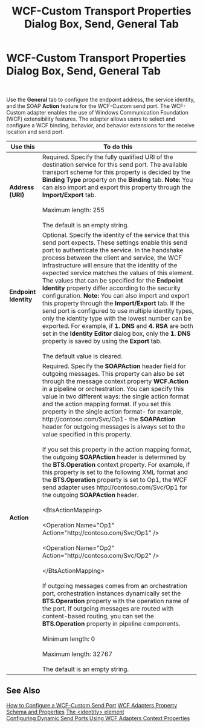 ﻿---
title: WCF-Custom Transport Properties Dialog Box, Send, General Tab
TOCTitle: WCF-Custom Transport Properties Dialog Box, Send, General Tab
ms:assetid: dd6f0eae-eb8b-4e1c-ad92-e101942fc0b1
ms:mtpsurl: https://msdn.microsoft.com/en-us/library/Bb226568(v=BTS.80)
ms:contentKeyID: 51532799
ms.date: 08/30/2017
mtps_version: v=BTS.80
f1_keywords:
- bts10.adapters.wcf-custom.transport.send.general
---

# WCF-Custom Transport Properties Dialog Box, Send, General Tab

 

Use the **General** tab to configure the endpoint address, the service identity, and the SOAP **Action** feature for the WCF-Custom send port. The WCF-Custom adapter enables the use of Windows Communication Foundation (WCF) extensibility features. The adapter allows users to select and configure a WCF binding, behavior, and behavior extensions for the receive location and send port.

<table>
<thead>
<tr class="header">
<th>Use this</th>
<th>To do this</th>
</tr>
</thead>
<tbody>
<tr class="odd">
<td><strong>Address (URI)</strong></td>
<td>Required. Specify the fully qualified URI of the destination service for this send port. The available transport scheme for this property is decided by the <strong>Binding Type</strong> property on the <strong>Binding</strong> tab. <strong>Note:</strong> You can also import and export this property through the <strong>Import/Export</strong> tab.<br />
<br />
Maximum length: 255<br />
<br />
The default is an empty string.</td>
</tr>
<tr class="even">
<td><strong>Endpoint Identity</strong></td>
<td>Optional. Specify the identity of the service that this send port expects. These settings enable this send port to authenticate the service. In the handshake process between the client and service, the WCF infrastructure will ensure that the identity of the expected service matches the values of this element. The values that can be specified for the <strong>Endpoint Identity</strong> property differ according to the security configuration. <strong>Note:</strong> You can also import and export this property through the <strong>Import/Export</strong> tab. If the send port is configured to use multiple identity types, only the identity type with the lowest number can be exported. For example, if <strong>1. DNS</strong> and <strong>4. RSA</strong> are both set in the <strong>Identity Editor</strong> dialog box, only the <strong>1. DNS</strong> property is saved by using the <strong>Export</strong> tab.<br />
<br />
The default value is cleared.</td>
</tr>
<tr class="odd">
<td><strong>Action</strong></td>
<td>Required. Specify the <strong>SOAPAction</strong> header field for outgoing messages. This property can also be set through the message context property <strong>WCF.Action</strong> in a pipeline or orchestration. You can specify this value in two different ways: the single action format and the action mapping format. If you set this property in the single action format- for example, http://contoso.com/Svc/Op1- the <strong>SOAPAction</strong> header for outgoing messages is always set to the value specified in this property.<br />
<br />
If you set this property in the action mapping format, the outgoing <strong>SOAPAction</strong> header is determined by the <strong>BTS.Operation</strong> context property. For example, if this property is set to the following XML format and the <strong>BTS.Operation</strong> property is set to Op1, the WCF send adapter uses http://contoso.com/Svc/Op1 for the outgoing <strong>SOAPAction</strong> header.<br />
<br />
&lt;BtsActionMapping&gt;<br />
<br />
&lt;Operation Name=&quot;Op1&quot; Action=&quot;http://contoso.com/Svc/Op1&quot; /&gt;<br />
<br />
&lt;Operation Name=&quot;Op2&quot; Action=&quot;http://contoso.com/Svc/Op2&quot; /&gt;<br />
<br />
&lt;/BtsActionMapping&gt;<br />
<br />
If outgoing messages comes from an orchestration port, orchestration instances dynamically set the <strong>BTS.Operation</strong> property with the operation name of the port. If outgoing messages are routed with content-based routing, you can set the <strong>BTS.Operation</strong> property in pipeline components.<br />
<br />
Minimum length: 0<br />
<br />
Maximum length: 32767<br />
<br />
The default is an empty string.</td>
</tr>
</tbody>
</table>


## See Also

[How to Configure a WCF-Custom Send Port](https://msdn.microsoft.com/en-us/library/bb226446\(v=bts.80\))  
[WCF Adapters Property Schema and Properties](https://msdn.microsoft.com/en-us/library/bb245991\(v=bts.80\))  
[The \<identity\> element](http://go.microsoft.com/fwlink/?linkid=75747)  
[Configuring Dynamic Send Ports Using WCF Adapters Context Properties](https://msdn.microsoft.com/en-us/library/bb727706\(v=bts.80\))

